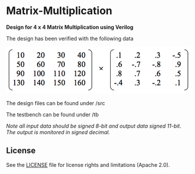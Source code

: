 # Matrix-Multiplication

**Design for 4 x 4 Matrix Multiplication using Verilog**

The design has been verified with the following data

![test matrix](/images/testmat.png)

The design files can be found under /src 

The testbench can be found under /tb

*Note all input data should be signed 8-bit and output data signed 11-bit. The output is monitored in signed decimal.*

## License

See the [LICENSE](LICENSE) file for license rights and limitations (Apache 2.0).
